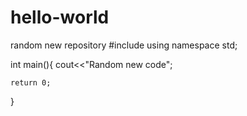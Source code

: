 # hello-world
random new repository
#include<iostream>
using namespace std;
  
  int main(){
    cout<<"Random new code";
  
    return 0;
  }
